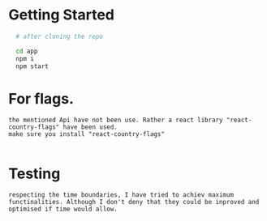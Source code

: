 # Getting Started

```bash
  # after cloning the repo

  cd app
  npm i
  npm start
```

# For flags.

```
the mentioned Api have not been use. Rather a react library "react-country-flags" have been used.
make sure you install "react-country-flags"


```

# Testing

```
respecting the time boundaries, I have tried to achiev maximum functinalities. Although I don't deny that they could be inproved and optimised if time would allow.

```
